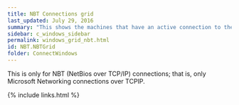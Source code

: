 ```yaml
---
title: NBT Connections grid
last_updated: July 29, 2016
summary: "This shows the machines that have an active connection to the system being diagnosed, and the corresponding level of traffic (in kilobytes) being generated between the connections."
sidebar: c_windows_sidebar
permalink: windows_grid_nbt.html
id: NBT.NBTGrid
folder: ConnectWindows
---
```



<note type="note">This is only for NBT (NetBios over TCP/IP) connections; 
that is, only Microsoft Networking connections over TCPIP.</note>



{% include links.html %}
